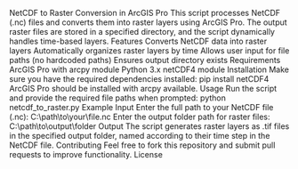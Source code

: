 NetCDF to Raster Conversion in ArcGIS Pro
This script processes NetCDF (.nc) files and converts them into raster layers using ArcGIS Pro. The output raster files are stored in a specified directory, and the script dynamically handles time-based layers.
Features
Converts NetCDF data into raster layers
Automatically organizes raster layers by time
Allows user input for file paths (no hardcoded paths)
Ensures output directory exists
Requirements
ArcGIS Pro with arcpy module
Python 3.x
netCDF4 module
Installation
Make sure you have the required dependencies installed:
pip install netCDF4
ArcGIS Pro should be installed with arcpy available.
Usage
Run the script and provide the required file paths when prompted:
python netcdf_to_raster.py
Example Input
Enter the full path to your NetCDF file (.nc): C:\path\to\your\file.nc
Enter the output folder path for raster files: C:\path\to\output\folder
Output
The script generates raster layers as .tif files in the specified output folder, named according to their time step in the NetCDF file.
Contributing
Feel free to fork this repository and submit pull requests to improve functionality.
License
